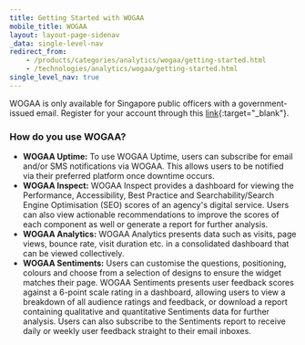 ```yaml
---
title: Getting Started with WOGAA
mobile_title: WOGAA
layout: layout-page-sidenav
_data: single-level-nav
redirect_from:
    - /products/categories/analytics/wogaa/getting-started.html
    - /technologies/analytics/wogaa/getting-started.html
single_level_nav: true
---
```


WOGAA is only available for Singapore public officers with a government-issued email. Register for your account through this [link](https://go.gov.sg/wogaadp){:target="\_blank"}.

### How do you use WOGAA?

- **WOGAA Uptime:** To use WOGAA Uptime, users can subscribe for email and/or SMS notifications via WOGAA. This allows users to be notified via their preferred platform once downtime occurs.
- **WOGAA Inspect:** WOGAA Inspect provides a dashboard for viewing the Performance, Accessibility, Best Practice and Searchability/Search Engine Optimisation (SEO) scores of an agency's digital service. Users can also view actionable recommendations to improve the scores of each component as well or generate a report for further analysis.
- **WOGAA Analytics:** WOGAA Analytics presents data such as visits, page views, bounce rate, visit duration etc. in a consolidated dashboard that can be viewed collectively.
- **WOGAA Sentiments:** Users can customise the questions, positioning, colours and choose from a selection of designs to ensure the widget matches their page. WOGAA Sentiments presents user feedback scores against a 6-point scale rating in a dashboard, allowing users to view a breakdown of all audience ratings and feedback, or download a report containing qualitative and quantitative Sentiments data for further analysis. Users can also subscribe to the Sentiments report to receive daily or weekly user feedback straight to their email inboxes.
